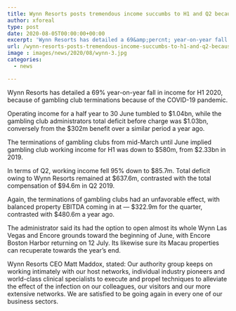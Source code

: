 ```yaml
---
title: Wynn Resorts posts tremendous income succumbs to H1 and Q2 because of gambling club terminations
author: xforeal 
type: post
date: 2020-08-05T00:00:00+00:00
excerpt: 'Wynn Resorts has detailed a 69&amp;percnt; year-on-year fall in income for H1 2020, because of gambling club terminations because of the COVID-19 pandemic '
url: /wynn-resorts-posts-tremendous-income-succumbs-to-h1-and-q2-because-of-gambling-club-terminations/
image : images/news/2020/08/wynn-3.jpg
categories:
  - news

---
```

Wynn Resorts has detailed a 69&percnt; year-on-year fall in income for H1 2020, because of gambling club terminations because of the COVID-19 pandemic. 

Operating income for a half year to 30 June tumbled to $1.04bn, while the gambling club administrators total deficit before charge was $1.03bn, conversely from the $302m benefit over a similar period a year ago. 

The terminations of gambling clubs from mid-March until June implied gambling club working income for H1 was down to $580m, from $2.33bn in 2019. 

In terms of Q2, working income fell 95&percnt; down to $85.7m. Total deficit owing to Wynn Resorts remained at $637.6m, contrasted with the total compensation of $94.6m in Q2 2019. 

Again, the terminations of gambling clubs had an unfavorable effect, with balanced property EBITDA coming in at &#8212; $322.9m for the quarter, contrasted with $480.6m a year ago. 

The administrator said its had the option to open almost its whole Wynn Las Vegas and Encore grounds toward the beginning of June, with Encore Boston Harbor returning on 12 July. Its likewise sure its Macau properties can recuperate towards the year&#8217;s end. 

Wynn Resorts CEO Matt Maddox, stated: Our authority group keeps on working intimately with our host networks, individual industry pioneers and world-class clinical specialists to execute and propel techniques to alleviate the effect of the infection on our colleagues, our visitors and our more extensive networks. We are satisfied to be going again in every one of our business sectors.